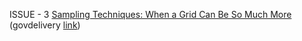 
ISSUE - 3 <a href="https://ncss-tech.github.io/dsm-focus/raster-mastery/2021/Issue3_0321.html">Sampling Techniques: When a Grid Can Be So Much More</a>
  (govdelivery <a href="https://content.govdelivery.com/accounts/USDANRCS/bulletins/2c50942">link</a>)
